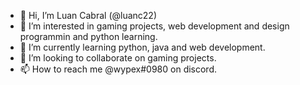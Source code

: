 - 👋 Hi, I’m Luan Cabral (@luanc22)
- 👀 I’m interested in gaming projects, web development and design programmin and python learning.
- 🌱 I’m currently learning python, java and web development.
- 💞️ I’m looking to collaborate on gaming projects.
- 📫 How to reach me @wypex#0980 on discord.


